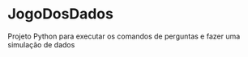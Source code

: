 # JogoDosDados
Projeto Python para executar os comandos de perguntas e fazer uma simulação de dados
